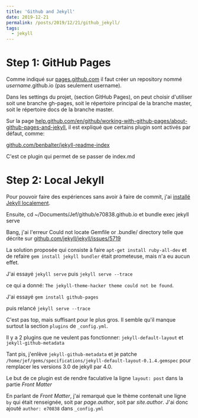 ```yaml
---
title: 'Github and Jekyll'
date: 2019-12-21
permalink: /posts/2019/12/21/github_jekyll/
tags:
  - jekyll
---
```

# Step 1: GitHub Pages
Comme indiqué sur [pages.github.com](https://pages.github.com) il faut créer un repository nommé *username*.github.io (pas seulement username).

Dans les settings du projet, (section GitHub Pages), on peut choisir d'utiliser soit une branche gh-pages, soit le répertoire principal de la branche master, soit le répertoire docs de la branche master.

Sur la page [help.github.com/en/github/working-with-github-pages/about-github-pages-and-jekyll](https://help.github.com/en/github/working-with-github-pages/about-github-pages-and-jekyll), il est expliqué que certains plugin sont activés par défaut, comme:

[github.com/benbalter/jekyll-readme-index](https://github.com/benbalter/jekyll-readme-index)

C'est ce plugin qui permet de se passer de index.md


# Step 2: Local Jekyll
Pour pouvoir faire des expériences sans avoir à faire de commit, j'ai [installé Jekyll localement](https://jekyllrb.com/docs/installation/ubuntu/).

Ensuite,
  cd ~/Documents/Jef/github/e70838.github.io
et
  bundle exec jekyll serve

Bang, j'ai l'erreur
  Could not locate Gemfile or .bundle/ directory
telle que décrite sur [github.com/jekyll/jekyll/issues/5719](https://github.com/jekyll/jekyll/issues/5719)

La solution proposée qui consiste à faire `apt-get install ruby-all-dev` et de refaire `gem install jekyll bundler` était prometeuse, mais n'a eu aucun effet.

J'ai essayé `jekyll serve` puis `jekyll serve --trace`

ce qui a donné: `The jekyll-theme-hacker theme could not be found`.

J'ai essayé
  `gem install github-pages`

puis relancé `jekyll serve --trace`

C'est pas top, mais suffisant pour le plus gros.
Il semble qu'il manque surtout la section `plugins` de `_config.yml`. 

Il y a 2 plugins que ne veulent pas fonctionner: `jekyll-default-layout` et `jekyll-github-metadata`

Tant pis, j'enlève `jekyll-github-metadata` et je patche `/home/jef/gems/specifications/jekyll-default-layout-0.1.4.gemspec` pour remplacer les versions 3.0 de jekyll par 4.0.

Le but de ce plugin est de rendre faculative la ligne `layout: post` dans la partie *Front Matter*

En parlant de *Front Matter*, j'ai remarqué que le thème contenait une ligne `by` qui était renseignée, soit par *page.author*, soit par *site.author*. J'ai donc ajouté `author: e70838` dans `_config.yml`